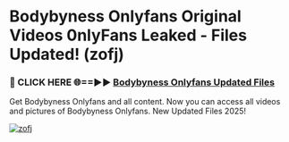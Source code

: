 # Bodybyness Onlyfans Original Videos 0nlyFans Leaked - Files Updated! (zofj)

<h3>🔴 CLICK HERE 🌐==►► <a href="https://tinyurl.com/ehrbuxhb" rel="nofollow">Bodybyness Onlyfans Updated Files</a></h3>

Get Bodybyness Onlyfans and all content. Now you can access all videos and pictures of Bodybyness Onlyfans. New Updated Files 2025!

[![zofj](https://i.imgur.com/lVYEuWS.gif)](https://tinyurl.com/ehrbuxhb)
